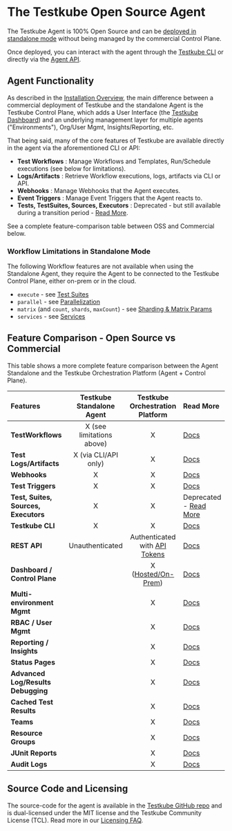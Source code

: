 # The Testkube Open Source Agent

The Testkube Agent is
100% Open Source and can be [deployed in standalone mode](install/standalone-agent) without being managed
by the commercial Control Plane.

Once deployed, you can interact with the agent through the [Testkube CLI](install/cli) or directly via the
[Agent API](/openapi/overview#agent-api).

## Agent Functionality

As described in the [Installation Overview](/articles/install/overview), the main difference between a commercial deployment of
Testkube and the standalone Agent is the Testkube Control Plane, which adds a User Interface (the [Testkube Dashboard](testkube-dashboard-explore))
and an underlying management layer for multiple agents ("Environments"), Org/User Mgmt, Insights/Reporting, etc.

That being said, many of the core features of Testkube are available directly in the agent via the aforementioned CLI or API:

- **Test Workflows** : Manage Workflows and Templates, Run/Schedule executions (see below for limitations).
- **Logs/Artifacts** : Retrieve Workflow executions, logs, artifacts via CLI or API.
- **Webhooks** : Manage Webhooks that the Agent executes.
- **Event Triggers** : Manage Event Triggers that the Agent reacts to.
- **Tests, TestSuites, Sources, Executors** : Deprecated - but still available during a transition period - [Read More](legacy-features).

See a complete feature-comparison table between OSS and Commercial below.

### Workflow Limitations in Standalone Mode

The following Workflow features are not available when using the Standalone Agent, they require
the Agent to be connected to the Testkube Control Plane, either on-prem or in the cloud.

- `execute` - see [Test Suites](test-workflows-test-suites.mdx)
- `parallel` - see [Parallelization](test-workflows-parallel.mdx)
- `matrix` (and `count`, `shards`, `maxCount`) - see [Sharding & Matrix Params](test-workflows-matrix-and-sharding.mdx)
- `services` - see [Services](test-workflows-services.mdx)

## Feature Comparison - Open Source vs Commercial

This table shows a more complete feature comparison between the Agent Standalone and the 
Testkube Orchestration Platform (Agent + Control Plane). 

| Features                             | Testkube Standalone Agent |                              Testkube Orchestration Platform                               | Read More                                              |
|:-------------------------------------|:-------------------------:|:------------------------------------------------------------------------------------------:|:-------------------------------------------------------|
| **TestWorkflows**                    | X (see limitations above) |                                             X                                              | [Docs](test-workflows)                                 |
| **Test Logs/Artifacts**              |   X (via CLI/API only)    |                                             X                                              | [Docs](logs-and-artifacts)                             |
| **Webhooks**                         |             X             |                                             X                                              | [Docs](webhooks)                                       |
| **Test Triggers**                    |             X             |                                             X                                              | [Docs](triggering-overview)                            |
| **Test, Suites, Sources, Executors** |             X             |                                             X                                              | Deprecated - [Read More](legacy-features)              |
| **Testkube CLI**                     |             X             |                                             X                                              | [Docs](cli)                                            |
| **REST API**                         |      Unauthenticated      | Authenticated with [API Tokens](/testkube-pro/articles/organization-management#api-tokens) | [Docs](/openapi/overview)                              |
| **Dashboard / Control Plane**        |                           |                  X  ([Hosted/On-Prem](/articles/install/overview))                   | [Docs](testkube-dashboard-explore)                     |
| **Multi-environment Mgmt**           |                           |                                             X                                              | [Docs](/testkube-pro/articles/environment-management)  |
| **RBAC / User Mgmt**                 |                           |                                             X                                              | [Docs](/testkube-pro/articles/organization-management) |
| **Reporting / Insights**             |                           |                                             X                                              | [Docs](test-insights)                                  |
| **Status Pages**                     |                           |                                             X                                              | [Docs](/testkube-pro/articles/status-pages)            |
| **Advanced Log/Results Debugging**   |                           |                                             X                                              | [Docs](/testkube-pro/articles/log-highlighting)        |
| **Cached Test Results**              |                           |                                             X                                              | [Docs](/testkube-pro/articles/cached-results)          |
| **Teams**                            |                           |                                             X                                              | [Docs](/articles/teams)          |
| **Resource Groups**                  |                           |                                             X                                              | [Docs](/articles/resource-groups)          |
| **JUnit Reports**                    |                           |                                             X                                              | [Docs](/articles/test-workflows-reports)          |
| **Audit Logs**                       |                           |                                             X                                              | [Docs](/testkube-pro/articles/audit-logs)          |

## Source Code and Licensing

The source-code for the agent is available in the [Testkube GitHub repo](https://github.com/kubeshop/testkube)
and is dual-licensed under the MIT license and the Testkube Community License (TCL).
Read more in our [Licensing FAQ](testkube-licensing-FAQ).
